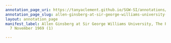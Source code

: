```yaml
---
annotation_page_uri: https://tanyaclement.github.io/SGW-SI/annotations/allen-ginsberg-at-sir-george-williams-university-the-poetry-series-7-november-1969-1--canvas-1-audience.json
annotation_page_slug: allen-ginsberg-at-sir-george-williams-university-the-poetry-series-7-november-1969-1--canvas-1-audience
layout: annotation_page
manifest_label: Allen Ginsberg at Sir George Williams University, The Poetry Series,
  7 November 1969 (1)

---
```

